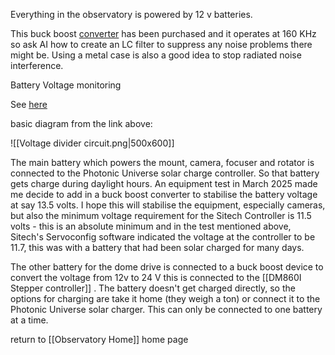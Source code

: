 Everything in the observatory is powered by 12 v batteries.

This buck boost [converter](https://kunkune.co.uk/shop/dc-to-dc-converters/250w-10a-boost-converter-step-up-module-8-48v-to-12-50v-adjustable/) has been purchased and it operates at 160 KHz so ask AI how to create an LC filter to suppress any noise problems there might be. Using a metal case is also a good idea to stop radiated noise interference.

Battery Voltage monitoring

See [here](https://www.re-innovation.co.uk/docs/accurate-voltage-measurment/)

basic diagram from the link above:

![[Voltage divider circuit.png|500x600]]

The main battery which powers the mount, camera, focuser and rotator is connected to the Photonic Universe solar charge controller. So that battery gets charge during daylight hours. An equipment test in March 2025 made me decide to add in a buck boost converter to stabilise the battery voltage at say 13.5 volts. I hope this will stabilise the equipment, especially cameras, but also the minimum voltage requirement for the Sitech Controller is 11.5 volts - this is an absolute minimum and in the test mentioned above, Sitech's Servoconfig software indicated the voltage at the controller to be 11.7, this was with a battery that had been solar charged for many days.

The other battery for the dome drive is connected to a buck boost device to convert the voltage from 12v to 24 V this is connected to the [[DM860I Stepper controller]] . The battery doesn't get charged directly, so the options for charging are take it home (they weigh a ton) or connect it to the Photonic Universe solar charger. This can only be connected to one battery at a time.





return to [[Observatory Home]] home page
